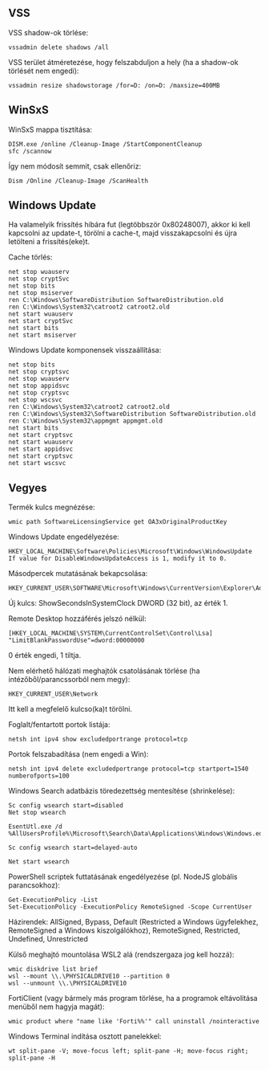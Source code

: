## VSS

VSS shadow-ok törlése:

```
vssadmin delete shadows /all
```

VSS terület átméretezése, hogy felszabduljon a hely (ha a shadow-ok törlését nem engedi):

```
vssadmin resize shadowstorage /for=D: /on=D: /maxsize=400MB
```

## WinSxS

WinSxS mappa tisztítása:

```
DISM.exe /online /Cleanup-Image /StartComponentCleanup
sfc /scannow
```

Így nem módosít semmit, csak ellenőriz:

```
Dism /Online /Cleanup-Image /ScanHealth
```

## Windows Update

Ha valamelyik frissítés hibára fut (legtöbbször 0x80248007), akkor ki kell kapcsolni az update-t, törölni a cache-t, majd visszakapcsolni és újra letölteni a frissítés(eke)t.

Cache törlés:

```shell
net stop wuauserv
net stop cryptSvc
net stop bits
net stop msiserver
ren C:\Windows\SoftwareDistribution SoftwareDistribution.old
ren C:\Windows\System32\catroot2 catroot2.old
net start wuauserv
net start cryptSvc
net start bits
net start msiserver
```

Windows Update komponensek visszaállítása:

```shell
net stop bits
net stop cryptsvc
net stop wuauserv
net stop appidsvc
net stop cryptsvc
net stop wscsvc
ren C:\Windows\System32\catroot2 catroot2.old
ren C:\Windows\System32\SoftwareDistribution SoftwareDistribution.old
ren C:\Windows\System32\appmgmt appmgmt.old
net start bits
net start cryptsvc
net start wuauserv
net start appidsvc
net start cryptsvc
net start wscsvc
```

## Vegyes

Termék kulcs megnézése:

```
wmic path SoftwareLicensingService get OA3xOriginalProductKey
```

Windows Update engedélyezése:

```
HKEY_LOCAL_MACHINE\Software\Policies\Microsoft\Windows\WindowsUpdate
If value for DisableWindowsUpdateAccess is 1, modify it to 0.
```

Másodpercek mutatásának bekapcsolása:

```
HKEY_CURRENT_USER\SOFTWARE\Microsoft\Windows\CurrentVersion\Explorer\Advanced
```

Új kulcs: ShowSecondsInSystemClock DWORD (32 bit), az érték 1.

Remote Desktop hozzáférés jelszó nélkül:

```
[HKEY_LOCAL_MACHINE\SYSTEM\CurrentControlSet\Control\Lsa]
"LimitBlankPasswordUse"=dword:00000000
```

0 érték engedi, 1 tiltja.

Nem elérhető hálózati meghajtók csatolásának törlése (ha intézőből/parancssorból nem megy):

```
HKEY_CURRENT_USER\Network
```

Itt kell a megfelelő kulcso(ka)t törölni.

Foglalt/fentartott portok listája:

```
netsh int ipv4 show excludedportrange protocol=tcp
```

Portok felszabadítása (nem engedi a Win):

```
netsh int ipv4 delete excludedportrange protocol=tcp startport=1540 numberofports=100
```

Windows Search adatbázis töredezettség mentesítése (shrinkelése):

```
Sc config wsearch start=disabled
Net stop wsearch

EsentUtl.exe /d %AllUsersProfile%\Microsoft\Search\Data\Applications\Windows\Windows.edb

Sc config wsearch start=delayed-auto

Net start wsearch
```

PowerShell scriptek futtatásának engedélyezése (pl. NodeJS globális parancsokhoz):

```
Get-ExecutionPolicy -List
Set-ExecutionPolicy -ExecutionPolicy RemoteSigned -Scope CurrentUser
```

Házirendek: AllSigned, Bypass, Default (Restricted a Windows ügyfelekhez, RemoteSigned a Windows kiszolgálókhoz), RemoteSigned, Restricted, Undefined, Unrestricted

Külső meghajtó mountolása WSL2 alá (rendszergaza jog kell hozzá):

```
wmic diskdrive list brief
wsl --mount \\.\PHYSICALDRIVE10 --partition 0
wsl --unmount \\.\PHYSICALDRIVE10
```

FortiClient (vagy bármely más program törlése, ha a programok eltávolítása menüből nem hagyja magát):

```
wmic product where "name like 'Forti%%'" call uninstall /nointeractive
```

Windows Terminal indítása osztott panelekkel:

```
wt split-pane -V; move-focus left; split-pane -H; move-focus right; split-pane -H
```
